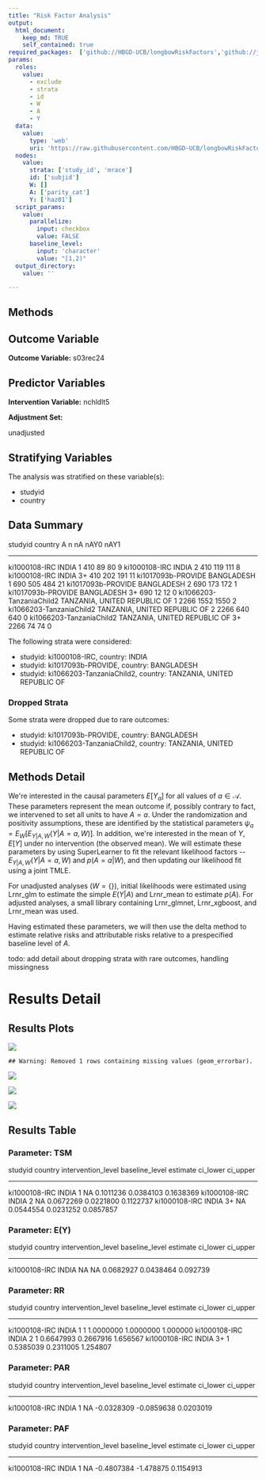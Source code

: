 ```yaml
---
title: "Risk Factor Analysis"
output: 
  html_document:
    keep_md: TRUE
    self_contained: true
required_packages:  ['github://HBGD-UCB/longbowRiskFactors','github://jeremyrcoyle/skimr@vector_types', 'github://tlverse/delayed']
params:
  roles:
    value:
      - exclude
      - strata
      - id
      - W
      - A
      - Y
  data: 
    value: 
      type: 'web'
      uri: 'https://raw.githubusercontent.com/HBGD-UCB/longbowRiskFactors/master/inst/sample_data/birthwt_data.rdata'
  nodes:
    value:
      strata: ['study_id', 'mrace']
      id: ['subjid']
      W: []
      A: ['parity_cat']
      Y: ['haz01']
  script_params:
    value:
      parallelize:
        input: checkbox
        value: FALSE
      baseline_level:
        input: 'character'
        value: "[1,2)"
  output_directory:
    value: ''

---
```








## Methods
## Outcome Variable

**Outcome Variable:** s03rec24

## Predictor Variables

**Intervention Variable:** nchldlt5

**Adjustment Set:**

unadjusted

## Stratifying Variables

The analysis was stratified on these variable(s):

* studyid
* country

## Data Summary

studyid                    country                        A        n     nA   nAY0   nAY1
-------------------------  -----------------------------  ---  -----  -----  -----  -----
ki1000108-IRC              INDIA                          1      410     89     80      9
ki1000108-IRC              INDIA                          2      410    119    111      8
ki1000108-IRC              INDIA                          3+     410    202    191     11
ki1017093b-PROVIDE         BANGLADESH                     1      690    505    484     21
ki1017093b-PROVIDE         BANGLADESH                     2      690    173    172      1
ki1017093b-PROVIDE         BANGLADESH                     3+     690     12     12      0
ki1066203-TanzaniaChild2   TANZANIA, UNITED REPUBLIC OF   1     2266   1552   1550      2
ki1066203-TanzaniaChild2   TANZANIA, UNITED REPUBLIC OF   2     2266    640    640      0
ki1066203-TanzaniaChild2   TANZANIA, UNITED REPUBLIC OF   3+    2266     74     74      0


The following strata were considered:

* studyid: ki1000108-IRC, country: INDIA
* studyid: ki1017093b-PROVIDE, country: BANGLADESH
* studyid: ki1066203-TanzaniaChild2, country: TANZANIA, UNITED REPUBLIC OF

### Dropped Strata

Some strata were dropped due to rare outcomes:

* studyid: ki1017093b-PROVIDE, country: BANGLADESH
* studyid: ki1066203-TanzaniaChild2, country: TANZANIA, UNITED REPUBLIC OF

## Methods Detail

We're interested in the causal parameters $E[Y_a]$ for all values of $a \in \mathcal{A}$. These parameters represent the mean outcome if, possibly contrary to fact, we intervened to set all units to have $A=a$. Under the randomization and positivity assumptions, these are identified by the statistical parameters $\psi_a=E_W[E_{Y|A,W}(Y|A=a,W)]$.  In addition, we're interested in the mean of $Y$, $E[Y]$ under no intervention (the observed mean). We will estimate these parameters by using SuperLearner to fit the relevant likelihood factors -- $E_{Y|A,W}(Y|A=a,W)$ and $p(A=a|W)$, and then updating our likelihood fit using a joint TMLE.

For unadjusted analyses ($W=\{\}$), initial likelihoods were estimated using Lrnr_glm to estimate the simple $E(Y|A)$ and Lrnr_mean to estimate $p(A)$. For adjusted analyses, a small library containing Lrnr_glmnet, Lrnr_xgboost, and Lrnr_mean was used.

Having estimated these parameters, we will then use the delta method to estimate relative risks and attributable risks relative to a prespecified baseline level of $A$.

todo: add detail about dropping strata with rare outcomes, handling missingness







# Results Detail

## Results Plots
![](/tmp/48c0ee06-48f8-4700-a954-d2e32d12078b/REPORT_files/figure-html/plot_tsm-1.png)<!-- -->


```
## Warning: Removed 1 rows containing missing values (geom_errorbar).
```

![](/tmp/48c0ee06-48f8-4700-a954-d2e32d12078b/REPORT_files/figure-html/plot_rr-1.png)<!-- -->

![](/tmp/48c0ee06-48f8-4700-a954-d2e32d12078b/REPORT_files/figure-html/plot_paf-1.png)<!-- -->

![](/tmp/48c0ee06-48f8-4700-a954-d2e32d12078b/REPORT_files/figure-html/plot_par-1.png)<!-- -->

## Results Table

### Parameter: TSM


studyid         country   intervention_level   baseline_level     estimate    ci_lower    ci_upper
--------------  --------  -------------------  ---------------  ----------  ----------  ----------
ki1000108-IRC   INDIA     1                    NA                0.1011236   0.0384103   0.1638369
ki1000108-IRC   INDIA     2                    NA                0.0672269   0.0221800   0.1122737
ki1000108-IRC   INDIA     3+                   NA                0.0544554   0.0231252   0.0857857


### Parameter: E(Y)


studyid         country   intervention_level   baseline_level     estimate    ci_lower   ci_upper
--------------  --------  -------------------  ---------------  ----------  ----------  ---------
ki1000108-IRC   INDIA     NA                   NA                0.0682927   0.0438464   0.092739


### Parameter: RR


studyid         country   intervention_level   baseline_level     estimate    ci_lower   ci_upper
--------------  --------  -------------------  ---------------  ----------  ----------  ---------
ki1000108-IRC   INDIA     1                    1                 1.0000000   1.0000000   1.000000
ki1000108-IRC   INDIA     2                    1                 0.6647993   0.2667916   1.656567
ki1000108-IRC   INDIA     3+                   1                 0.5385039   0.2311005   1.254807


### Parameter: PAR


studyid         country   intervention_level   baseline_level      estimate     ci_lower    ci_upper
--------------  --------  -------------------  ---------------  -----------  -----------  ----------
ki1000108-IRC   INDIA     1                    NA                -0.0328309   -0.0859638   0.0203019


### Parameter: PAF


studyid         country   intervention_level   baseline_level      estimate    ci_lower    ci_upper
--------------  --------  -------------------  ---------------  -----------  ----------  ----------
ki1000108-IRC   INDIA     1                    NA                -0.4807384   -1.478875   0.1154913
